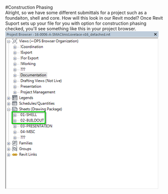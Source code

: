 #Construction Phasing 
<br>
Alright, so we have some different submittals for a project such as a foundaiton, shell and core. How will this look in our Revit model? Once Revit Suport sets up your file for you with option for construction phasing checked, you'll see something like this in your project browser. 
<br>
<img src="images/6/PB_Shell_Buildout.png">
